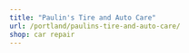 ```yaml
---
title: "Paulin's Tire and Auto Care"
url: /portland/paulins-tire-and-auto-care/
shop: car repair
---
```

